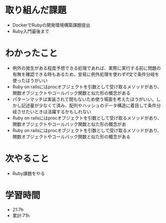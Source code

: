 # 取り組んだ課題
- DockerでRubyの開発環境構築課題提出
- Ruby入門最後まで
# わかったこと
- 例外の発生がある程度予想できる処理であれば、実際に実行する前に問題の有無を確認できる時もあるため、安易に例外処理を使わずif文で条件分岐を使ったほうがいい
- Ruby on railsにはprocオブジェクトを引数として受け取るメソッドがあり、関数オブジェクトやコールバック関数と似た形の概念がある
- パターンマッチは実装されて間もないため使う場面を考えたほうがいい。しかし記述量が少なくて済み、配列やハッシュのデータ構造に着目して条件分岐させたいときは活躍するかもしれない
- Ruby on railsにはprocオブジェクトを引数として受け取るメソッドがあり、関数オブジェクトやコールバック関数と似た形の概念があ
- Ruby on railsにはprocオブジェクトを引数として受け取るメソッドがあり、関数オブジェクトやコールバック関数と似た形の概念がある
# 次やること
- Ruby課題をやる
# 学習時間
- 21:7h
- 累計:71h
